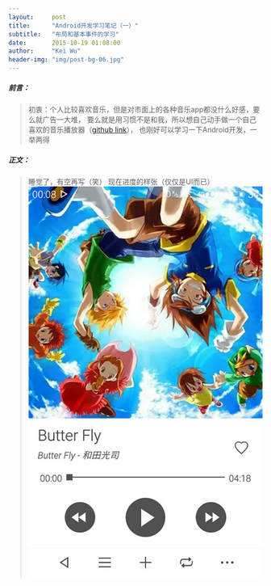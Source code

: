 ```yaml
---
layout:     post
title:      "Android开发学习笔记（一）"
subtitle:   "布局和基本事件的学习"
date:       2015-10-19 01:08:00
author:     "Kei Wu"
header-img: "img/post-bg-06.jpg"
---
```


##### 前言：
> 初衷：个人比较喜欢音乐，但是对市面上的各种音乐app都没什么好感，要么就广告一大堆，
> 要么就是用习惯不是和我，所以想自己动手做一个自己喜欢的音乐播放器（[github link](https://github.com/scauwjh/kmusic)），
> 也刚好可以学习一下Android开发，一举两得

##### 正文：
> 睡觉了，有空再写（笑）
> 现在进度的样张（仅仅是UI而已）
> ![](https://raw.githubusercontent.com/scauwjh/kmusic/master/sample/2015-10-18.jpg)
